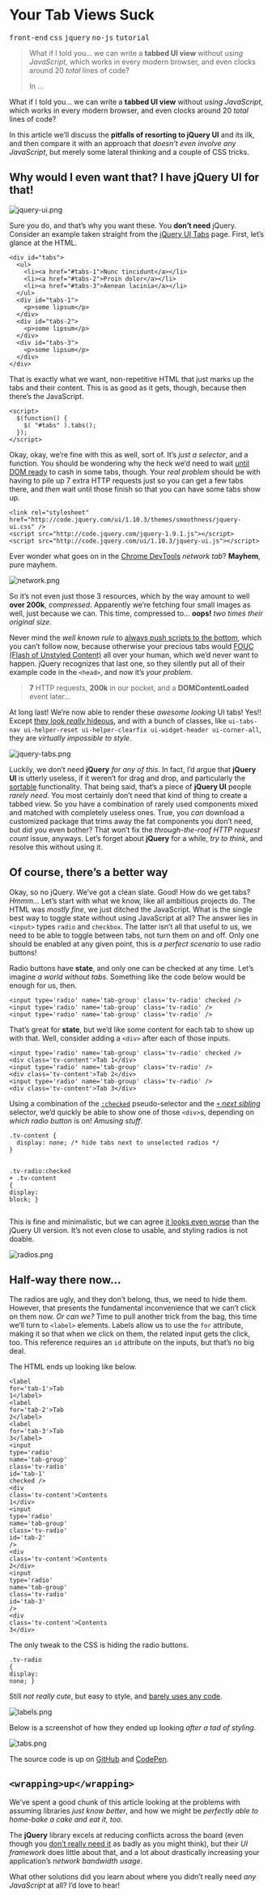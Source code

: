 <h1>Your Tab Views Suck</h1>

<p><kbd>front-end</kbd> <kbd>css</kbd> <kbd>jquery</kbd> <kbd>no-js</kbd> <kbd>tutorial</kbd></p>

<blockquote><p>What if I told you&#x2026; we can write a <strong>tabbed UI view</strong> without <em>using JavaScript</em>, which works in every modern browser, and even clocks around 20 <em>total</em> lines of code?</p><p>In &#x2026;</p></blockquote>

<div><p>What if I told you&#x2026; we can write a <strong>tabbed UI view</strong> without <em>using JavaScript</em>, which works in every modern browser, and even clocks around 20 <em>total</em> lines of code?</p></div>

<div></div>

<div><p>In this article we&#x2019;ll discuss the <strong>pitfalls of resorting to jQuery UI</strong> and its ilk, and then compare it with an approach that <em>doesn&#x2019;t even involve any JavaScript</em>, but merely some lateral thinking and a couple of CSS tricks.</p></div>

<div><h2 id="why-would-i-even-want-that-i-have-jquery-ui-for-that">Why would I even want that? I have jQuery UI for that!</h2> <p><img alt="jquery-ui.png" title="jQuery UI: Everything you&apos;ve never wanted" class="" src="https://i.imgur.com/VsEVdRk.jpg"></p> <p>Sure you do, and that&#x2019;s why you want these. You <strong>don&#x2019;t need</strong> jQuery. Consider an example taken straight from the <a href="http://jqueryui.com/tabs/" target="_blank" aria-label="jQuery UI Tabs Documentation">jQuery UI Tabs</a> page. First, let&#x2019;s glance at the HTML.</p> <pre class="md-code-block"><code class="md-code md-lang-xml"><span class="md-code-tag">&lt;<span class="md-code-title">div</span> <span class="md-code-attribute">id</span>=<span class="md-code-value">&quot;tabs&quot;</span>&gt;</span>
  <span class="md-code-tag">&lt;<span class="md-code-title">ul</span>&gt;</span>
    <span class="md-code-tag">&lt;<span class="md-code-title">li</span>&gt;</span><span class="md-code-tag">&lt;<span class="md-code-title">a</span> <span class="md-code-attribute">href</span>=<span class="md-code-value">&quot;#tabs-1&quot;</span>&gt;</span>Nunc tincidunt<span class="md-code-tag">&lt;/<span class="md-code-title">a</span>&gt;</span><span class="md-code-tag">&lt;/<span class="md-code-title">li</span>&gt;</span>
    <span class="md-code-tag">&lt;<span class="md-code-title">li</span>&gt;</span><span class="md-code-tag">&lt;<span class="md-code-title">a</span> <span class="md-code-attribute">href</span>=<span class="md-code-value">&quot;#tabs-2&quot;</span>&gt;</span>Proin dolor<span class="md-code-tag">&lt;/<span class="md-code-title">a</span>&gt;</span><span class="md-code-tag">&lt;/<span class="md-code-title">li</span>&gt;</span>
    <span class="md-code-tag">&lt;<span class="md-code-title">li</span>&gt;</span><span class="md-code-tag">&lt;<span class="md-code-title">a</span> <span class="md-code-attribute">href</span>=<span class="md-code-value">&quot;#tabs-3&quot;</span>&gt;</span>Aenean lacinia<span class="md-code-tag">&lt;/<span class="md-code-title">a</span>&gt;</span><span class="md-code-tag">&lt;/<span class="md-code-title">li</span>&gt;</span>
  <span class="md-code-tag">&lt;/<span class="md-code-title">ul</span>&gt;</span>
  <span class="md-code-tag">&lt;<span class="md-code-title">div</span> <span class="md-code-attribute">id</span>=<span class="md-code-value">&quot;tabs-1&quot;</span>&gt;</span>
    <span class="md-code-tag">&lt;<span class="md-code-title">p</span>&gt;</span>some lipsum<span class="md-code-tag">&lt;/<span class="md-code-title">p</span>&gt;</span>
  <span class="md-code-tag">&lt;/<span class="md-code-title">div</span>&gt;</span>
  <span class="md-code-tag">&lt;<span class="md-code-title">div</span> <span class="md-code-attribute">id</span>=<span class="md-code-value">&quot;tabs-2&quot;</span>&gt;</span>
    <span class="md-code-tag">&lt;<span class="md-code-title">p</span>&gt;</span>some lipsum<span class="md-code-tag">&lt;/<span class="md-code-title">p</span>&gt;</span>
  <span class="md-code-tag">&lt;/<span class="md-code-title">div</span>&gt;</span>
  <span class="md-code-tag">&lt;<span class="md-code-title">div</span> <span class="md-code-attribute">id</span>=<span class="md-code-value">&quot;tabs-3&quot;</span>&gt;</span>
    <span class="md-code-tag">&lt;<span class="md-code-title">p</span>&gt;</span>some lipsum<span class="md-code-tag">&lt;/<span class="md-code-title">p</span>&gt;</span>
  <span class="md-code-tag">&lt;/<span class="md-code-title">div</span>&gt;</span>
<span class="md-code-tag">&lt;/<span class="md-code-title">div</span>&gt;</span>
</code></pre> <p>That is exactly what we want, non-repetitive HTML that just marks up the tabs and their content. This is as good as it gets, though, because then there&#x2019;s the JavaScript.</p> <pre class="md-code-block"><code class="md-code md-lang-xml"><span class="md-code-tag">&lt;<span class="md-code-title">script</span>&gt;</span><span>
  $(<span class="md-code-function"><span class="md-code-keyword">function</span><span class="md-code-params">()</span> </span>{
    $( <span class="md-code-string">&quot;#tabs&quot;</span> ).tabs();
  });
</span><span class="md-code-tag">&lt;/<span class="md-code-title">script</span>&gt;</span>
</code></pre> <p>Okay, okay, we&#x2019;re fine with this as well, sort of. It&#x2019;s <em>just a selector</em>, and a function. You should be wondering why the heck we&#x2019;d need to wait <a href="https://developer.mozilla.org/en-US/docs/Web/Reference/Events/DOMContentLoaded" target="_blank" aria-label="DOMContentLoaded event explained on MDN">until DOM ready</a> to cash in some tabs, though. Your <em>real problem</em> should be with having to pile up 7 extra HTTP requests just so you can get a few tabs there, and <em>then</em> wait until those finish so that you can have some tabs show up.</p> <pre class="md-code-block"><code class="md-code md-lang-xml"><span class="md-code-tag">&lt;<span class="md-code-title">link</span> <span class="md-code-attribute">rel</span>=<span class="md-code-value">&quot;stylesheet&quot;</span> <span class="md-code-attribute">href</span>=<span class="md-code-value">&quot;http://code.jquery.com/ui/1.10.3/themes/smoothness/jquery-ui.css&quot;</span> /&gt;</span>
<span class="md-code-tag">&lt;<span class="md-code-title">script</span> <span class="md-code-attribute">src</span>=<span class="md-code-value">&quot;http://code.jquery.com/jquery-1.9.1.js&quot;</span>&gt;</span><span></span><span class="md-code-tag">&lt;/<span class="md-code-title">script</span>&gt;</span>
<span class="md-code-tag">&lt;<span class="md-code-title">script</span> <span class="md-code-attribute">src</span>=<span class="md-code-value">&quot;http://code.jquery.com/ui/1.10.3/jquery-ui.js&quot;</span>&gt;</span><span></span><span class="md-code-tag">&lt;/<span class="md-code-title">script</span>&gt;</span>
</code></pre> <p>Ever wonder what goes on in the <a href="https://developers.google.com/chrome-developer-tools/" target="_blank" aria-label="Chrome Developer Tools">Chrome DevTools</a> <em>network tab</em>? <strong>Mayhem</strong>, pure mayhem.</p> <p><img alt="network.png" title="Those are some very necessary requests!" class="" src="https://i.imgur.com/Wh0wOPT.png"></p> <p>So it&#x2019;s not even just those 3 resources, which by the way amount to well <strong>over 200k</strong>, <em>compressed</em>. Apparently we&#x2019;re fetching four small images as well, just because we can. This time, compressed to&#x2026; <strong>oops!</strong> <em>two times their original size</em>.</p> <p>Never mind the <em>well known rule</em> to <a href="http://developer.yahoo.com/performance/rules.html#js_bottom" target="_blank" aria-label="Yahoo Performance Rules, put #js on the bottom">always push scripts to the bottom</a>, which you can&#x2019;t follow now, because otherwise your precious tabs would <a href="http://www.paulirish.com/2009/avoiding-the-fouc-v3/" target="_blank" aria-label="Avoiding the FOUC by Paul Irish">FOUC (Flash of Unstyled Content)</a> all over your human, which we&#x2019;d never want to happen. jQuery recognizes that last one, so they silently put all of their example code in the <code class="md-code md-code-inline">&lt;head&gt;</code>, and now it&#x2019;s <em>your problem</em>.</p> <blockquote> <p><strong>7</strong> HTTP requests, <strong>200k</strong> in our pocket, and a <strong>DOMContentLoaded</strong> event later&#x2026;</p> </blockquote> <p>At long last! We&#x2019;re now able to render these <em>awesome looking</em> UI tabs! Yes!! Except <a href="http://jqueryui.com/resources/demos/tabs/default.html" target="_blank" aria-label="jQuery Tabs UI Example">they look <em>really</em> hideous</a>, and with a bunch of classes, like <code class="md-code md-code-inline">ui-tabs-nav ui-helper-reset ui-helper-clearfix ui-widget-header ui-corner-all</code>, they are <em>virtually impossible to style</em>.</p> <p><img alt="jquery-tabs.png" title="All that for a measly 200k?" class="" src="https://i.imgur.com/FqwdjEM.png"></p> <p>Luckily, we don&#x2019;t need <strong>jQuery</strong> <em>for any of this</em>. In fact, I&#x2019;d argue that <strong>jQuery UI</strong> is utterly useless, if it weren&#x2019;t for drag and drop, and particularly the <a href="http://jqueryui.com/sortable/" target="_blank" aria-label="jQuery UI Sortable">sortable</a> functionality. That being said, that&#x2019;s a piece of <strong>jQuery UI</strong> people <em>rarely need</em>. You most certainly don&#x2019;t need that kind of thing to create a tabbed view. So you have a combination of rarely used components mixed and matched with completely useless ones. True, you <em>can</em> download a customized package that trims away the fat components you don&#x2019;t need, but did you even bother? That won&#x2019;t fix the <em>through-the-roof HTTP request count</em> issue, anyways. Let&#x2019;s forget about <strong>jQuery</strong> for a while, <em>try to think</em>, and resolve this without using it.</p> <h2 id="of-course-there-s-a-better-way">Of course, there&#x2019;s a better way</h2> <p>Okay, so no jQuery. We&#x2019;ve got a clean slate. Good! How do we get tabs? <em>Hmmm&#x2026;</em> Let&#x2019;s start with what we know, like all ambitious projects do. The HTML was <em>mostly fine</em>, we just ditched the JavaScript. What is the single best way to toggle state without using JavaScript at all? The answer lies in <code class="md-code md-code-inline">&lt;input&gt;</code> types <code class="md-code md-code-inline">radio</code> and <code class="md-code md-code-inline">checkbox</code>. The latter isn&#x2019;t all that useful to us, we need to be able to toggle between tabs, not turn them on and off. Only one should be enabled at any given point, this is <em>a perfect scenario</em> to use radio buttons!</p> <p>Radio buttons have <strong>state</strong>, and only one can be checked at any time. Let&#x2019;s imagine <em>a world without tabs</em>. Something like the code below would be enough for us, then.</p> <pre class="md-code-block"><code class="md-code md-lang-xml"><span class="md-code-tag">&lt;<span class="md-code-title">input</span> <span class="md-code-attribute">type</span>=<span class="md-code-value">&apos;radio&apos;</span> <span class="md-code-attribute">name</span>=<span class="md-code-value">&apos;tab-group&apos;</span> <span class="md-code-attribute">class</span>=<span class="md-code-value">&apos;tv-radio&apos;</span> <span class="md-code-attribute">checked</span> /&gt;</span>
<span class="md-code-tag">&lt;<span class="md-code-title">input</span> <span class="md-code-attribute">type</span>=<span class="md-code-value">&apos;radio&apos;</span> <span class="md-code-attribute">name</span>=<span class="md-code-value">&apos;tab-group&apos;</span> <span class="md-code-attribute">class</span>=<span class="md-code-value">&apos;tv-radio&apos;</span> /&gt;</span>
<span class="md-code-tag">&lt;<span class="md-code-title">input</span> <span class="md-code-attribute">type</span>=<span class="md-code-value">&apos;radio&apos;</span> <span class="md-code-attribute">name</span>=<span class="md-code-value">&apos;tab-group&apos;</span> <span class="md-code-attribute">class</span>=<span class="md-code-value">&apos;tv-radio&apos;</span> /&gt;</span>
</code></pre> <p>That&#x2019;s great for <strong>state</strong>, but we&#x2019;d like some content for each tab to show up with that. Well, consider adding a <code class="md-code md-code-inline">&lt;div&gt;</code> after each of those inputs.</p> <pre class="md-code-block"><code class="md-code md-lang-xml"><span class="md-code-tag">&lt;<span class="md-code-title">input</span> <span class="md-code-attribute">type</span>=<span class="md-code-value">&apos;radio&apos;</span> <span class="md-code-attribute">name</span>=<span class="md-code-value">&apos;tab-group&apos;</span> <span class="md-code-attribute">class</span>=<span class="md-code-value">&apos;tv-radio&apos;</span> <span class="md-code-attribute">checked</span> /&gt;</span>
<span class="md-code-tag">&lt;<span class="md-code-title">div</span> <span class="md-code-attribute">class</span>=<span class="md-code-value">&apos;tv-content&apos;</span>&gt;</span>Tab 1<span class="md-code-tag">&lt;/<span class="md-code-title">div</span>&gt;</span>
<span class="md-code-tag">&lt;<span class="md-code-title">input</span> <span class="md-code-attribute">type</span>=<span class="md-code-value">&apos;radio&apos;</span> <span class="md-code-attribute">name</span>=<span class="md-code-value">&apos;tab-group&apos;</span> <span class="md-code-attribute">class</span>=<span class="md-code-value">&apos;tv-radio&apos;</span> /&gt;</span>
<span class="md-code-tag">&lt;<span class="md-code-title">div</span> <span class="md-code-attribute">class</span>=<span class="md-code-value">&apos;tv-content&apos;</span>&gt;</span>Tab 2<span class="md-code-tag">&lt;/<span class="md-code-title">div</span>&gt;</span>
<span class="md-code-tag">&lt;<span class="md-code-title">input</span> <span class="md-code-attribute">type</span>=<span class="md-code-value">&apos;radio&apos;</span> <span class="md-code-attribute">name</span>=<span class="md-code-value">&apos;tab-group&apos;</span> <span class="md-code-attribute">class</span>=<span class="md-code-value">&apos;tv-radio&apos;</span> /&gt;</span>
<span class="md-code-tag">&lt;<span class="md-code-title">div</span> <span class="md-code-attribute">class</span>=<span class="md-code-value">&apos;tv-content&apos;</span>&gt;</span>Tab 3<span class="md-code-tag">&lt;/<span class="md-code-title">div</span>&gt;</span>
</code></pre> <p>Using a combination of the <a href="https://developer.mozilla.org/en-US/docs/Web/CSS/:checked" target="_blank" aria-label="CSS :checked pseudo-selector on MDN"><code class="md-code md-code-inline">:checked</code></a> pseudo-selector and the <a href="http://css-tricks.com/child-and-sibling-selectors/" target="_blank" aria-label="Child and Sibling Selectors explained on CSS-tricks"><code class="md-code md-code-inline">+</code> <em>next sibling</em></a> selector, we&#x2019;d quickly be able to show one of those <code class="md-code md-code-inline">&lt;div&gt;</code>s, depending on <em>which radio button</em> is on! <em>Amusing stuff</em>.</p> <pre class="md-code-block"><code class="md-code md-lang-css"><span class="md-code-class">.tv-content</span> <span class="md-code-rules">{
  <span><span class="md-code-attribute">display</span>:<span class="md-code-value"> none</span></span>; <span class="md-code-comment">/* hide tabs next to unselected radios */</span>
<span>}</span></span>

<span class="md-code-class">.tv-radio</span><span class="md-code-pseudo">:checked</span> + <span class="md-code-class">.tv-content</span> <span class="md-code-rules">{
  <span><span class="md-code-attribute">display</span>:<span class="md-code-value"> block</span></span>;
<span>}</span></span>
</code></pre> <p>This is fine and minimalistic, but we can agree <a href="http://codepen.io/bevacqua/full/jIkvf" target="_blank" aria-label="Example on CodePen">it looks even worse</a> than the jQuery UI version. It&#x2019;s not even close to usable, and styling radios is not doable.</p> <p><img alt="radios.png" title="Not quite what we envisioned..." class="" src="https://i.imgur.com/CGOzi1t.png"></p> <h2 id="half-way-there-now">Half-way there now&#x2026;</h2> <p>The radios are ugly, and they don&#x2019;t belong, thus, we need to hide them. However, that presents the fundamental inconvenience that we can&#x2019;t click on them now. <em>Or can we?</em> Time to pull another trick from the bag, this time we&#x2019;ll turn to <code class="md-code md-code-inline">&lt;label&gt;</code> elements. Labels allow us to use the <code class="md-code md-code-inline">for</code> attribute, making it so that when we click on them, the related input gets the click, too. This reference requires an <code class="md-code md-code-inline">id</code> attribute on the inputs, but that&#x2019;s no big deal.</p> <p>The HTML ends up looking like below.</p> <pre class="md-code-block"><code class="md-code md-lang-xml"><span class="md-code-tag">&lt;<span class="md-code-title">label</span> <span class="md-code-attribute">for</span>=<span class="md-code-value">&apos;tab-1&apos;</span>&gt;</span>Tab 1<span class="md-code-tag">&lt;/<span class="md-code-title">label</span>&gt;</span>
<span class="md-code-tag">&lt;<span class="md-code-title">label</span> <span class="md-code-attribute">for</span>=<span class="md-code-value">&apos;tab-2&apos;</span>&gt;</span>Tab 2<span class="md-code-tag">&lt;/<span class="md-code-title">label</span>&gt;</span>
<span class="md-code-tag">&lt;<span class="md-code-title">label</span> <span class="md-code-attribute">for</span>=<span class="md-code-value">&apos;tab-3&apos;</span>&gt;</span>Tab 3<span class="md-code-tag">&lt;/<span class="md-code-title">label</span>&gt;</span>
<span class="md-code-tag">&lt;<span class="md-code-title">input</span> <span class="md-code-attribute">type</span>=<span class="md-code-value">&apos;radio&apos;</span> <span class="md-code-attribute">name</span>=<span class="md-code-value">&apos;tab-group&apos;</span> <span class="md-code-attribute">class</span>=<span class="md-code-value">&apos;tv-radio&apos;</span> <span class="md-code-attribute">id</span>=<span class="md-code-value">&apos;tab-1&apos;</span> <span class="md-code-attribute">checked</span> /&gt;</span>
<span class="md-code-tag">&lt;<span class="md-code-title">div</span> <span class="md-code-attribute">class</span>=<span class="md-code-value">&apos;tv-content&apos;</span>&gt;</span>Contents 1<span class="md-code-tag">&lt;/<span class="md-code-title">div</span>&gt;</span>
<span class="md-code-tag">&lt;<span class="md-code-title">input</span> <span class="md-code-attribute">type</span>=<span class="md-code-value">&apos;radio&apos;</span> <span class="md-code-attribute">name</span>=<span class="md-code-value">&apos;tab-group&apos;</span> <span class="md-code-attribute">class</span>=<span class="md-code-value">&apos;tv-radio&apos;</span> <span class="md-code-attribute">id</span>=<span class="md-code-value">&apos;tab-2&apos;</span> /&gt;</span>
<span class="md-code-tag">&lt;<span class="md-code-title">div</span> <span class="md-code-attribute">class</span>=<span class="md-code-value">&apos;tv-content&apos;</span>&gt;</span>Contents 2<span class="md-code-tag">&lt;/<span class="md-code-title">div</span>&gt;</span>
<span class="md-code-tag">&lt;<span class="md-code-title">input</span> <span class="md-code-attribute">type</span>=<span class="md-code-value">&apos;radio&apos;</span> <span class="md-code-attribute">name</span>=<span class="md-code-value">&apos;tab-group&apos;</span> <span class="md-code-attribute">class</span>=<span class="md-code-value">&apos;tv-radio&apos;</span> <span class="md-code-attribute">id</span>=<span class="md-code-value">&apos;tab-3&apos;</span> /&gt;</span>
<span class="md-code-tag">&lt;<span class="md-code-title">div</span> <span class="md-code-attribute">class</span>=<span class="md-code-value">&apos;tv-content&apos;</span>&gt;</span>Contents 3<span class="md-code-tag">&lt;/<span class="md-code-title">div</span>&gt;</span>
</code></pre> <p>The only tweak to the CSS is hiding the radio buttons.</p> <pre class="md-code-block"><code class="md-code md-lang-css"><span class="md-code-class">.tv-radio</span> <span class="md-code-rules">{
  <span><span class="md-code-attribute">display</span>:<span class="md-code-value"> none</span></span>;
<span>}</span></span>
</code></pre> <p>Still <em>not really cute</em>, but easy to style, and <a href="http://codepen.io/bevacqua/pen/BIjvH" target="_blank" aria-label="This time with labels! Batteries not included. On CodePen">barely uses any code</a>.</p> <p><img alt="labels.png" title="No more circles!" class="" src="https://i.imgur.com/AeqV7mH.png"></p> <p>Below is a screenshot of how they ended up looking <em>after a tad of styling</em>.</p> <p><img alt="tabs.png" title="Flat, clean, and gorgeous!" class="" src="https://i.imgur.com/rUBqxhh.png"></p> <p>The source code is up on <a href="https://github.com/bevacqua/untab" target="_blank" aria-label="Tabbed UI View on GitHub">GitHub</a> and <a href="http://codepen.io/bevacqua/full/qxnDw" target="_blank" aria-label="Tabbed UI View on Code Pen">CodePen</a>.</p> <h2 id="wrapping-up-wrapping"><code class="md-code md-code-inline">&lt;wrapping&gt;up&lt;/wrapping&gt;</code></h2> <p>We&#x2019;ve spent a good chunk of this article looking at the problems with assuming libraries <em>just know better</em>, and how we might be <em>perfectly able to home-bake a cake and eat it, too</em>.</p> <p>The <strong>jQuery</strong> library excels at reducing conflicts across the board (even though you <a href="https://ponyfoo.com/2013/07/09/getting-over-jquery" aria-label="Getting Over jQuery">don&#x2019;t really need it</a> as badly as you might think), but their <em>UI framework</em> does little about that, and a lot about drastically increasing your application&#x2019;s <em>network bandwidth usage</em>.</p> <p>What other solutions did you learn about where you didn&#x2019;t really need <em>any JavaScript</em> at all? I&#x2019;d love to hear!</p></div>
